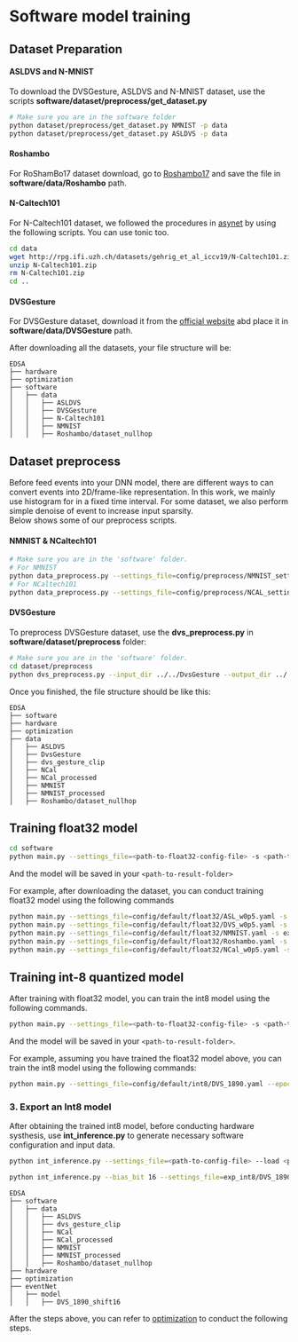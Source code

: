 # Software model training

## Dataset Preparation

#### ASLDVS and N-MNIST
To download the DVSGesture, ASLDVS and N-MNIST dataset, use the scripts **software/dataset/preprocess/get_dataset.py**
```bash
# Make sure you are in the software folder
python dataset/preprocess/get_dataset.py NMNIST -p data
python dataset/preprocess/get_dataset.py ASLDVS -p data
```

#### Roshambo
For RoShamBo17 dataset download, go to [Roshambo17](https://docs.google.com/document/d/e/2PACX-1vTNWYgwyhrutBu5GpUSLXC4xSHzBbcZreoj0ljE837m9Uk5FjYymdviBJ5rz-f2R96RHrGfiroHZRoH/pub#h.uzavf0ex4d2e) and save the file in **software/data/Roshambo** path.


#### N-Caltech101
For N-Caltech101 dataset, we followed the procedures in [asynet](https://github.com/uzh-rpg/rpg_asynet) by using the following scripts. You can use tonic too.

```bash
cd data
wget http://rpg.ifi.uzh.ch/datasets/gehrig_et_al_iccv19/N-Caltech101.zip
unzip N-Caltech101.zip
rm N-Caltech101.zip
cd ..
```


#### DVSGesture
For DVSGesture dataset, download it from the [official website](https://research.ibm.com/interactive/dvsgesture/) abd place it in **software/data/DVSGesture** path.


After downloading all the datasets, your file structure will be:
```
EDSA
├── hardware
├── optimization
├── software
│   ├── data
│   │   ├── ASLDVS
│   │   ├── DVSGesture
│   │   ├── N-Caltech101
│   │   ├── NMNIST
│   │   ├── Roshambo/dataset_nullhop
```


## Dataset preprocess

Before feed events into your DNN model, there are different ways to can convert events into 2D/frame-like representation. In this work, we mainly use histogram for in a fixed time interval. For some dataset, we also perform simple denoise of event to increase input sparsity.  
Below shows some of our preprocess scripts.


#### NMNIST & NCaltech101

```bash
# Make sure you are in the 'software' folder.
# For NMNIST
python data_preprocess.py --settings_file=config/preprocess/NMNIST_settings_sgd.yaml --preprocess -s dataset/preprocess/NMNIST_preprocessed --window_size 200000 --overlap_ratio 0.5
# For NCaltech101
python data_preprocess.py --settings_file=config/preprocess/NCAL_settings_sgd.yaml --preprocess -s dataset/preprocess/NCal_preprocessed --window_size 0.1 --overlap_ratio 0.5
```

#### DVSGesture

To preprocess DVSGesture dataset, use the **dvs_preprocess.py** in **software/dataset/preprocess** folder:
```bash
# Make sure you are in the 'software' folder.
cd dataset/preprocess
python dvs_preprocess.py --input_dir ../../DvsGesture --output_dir ../../dvs_gesture_clip
```



Once you finished, the file structure should be like this:

```
EDSA
├── software
├── hardware
├── optimization
├── data
│   ├── ASLDVS
│   ├── DvsGesture
│   ├── dvs_gesture_clip
│   ├── NCal
│   ├── NCal_processed
│   ├── NMNIST
│   ├── NMNIST_processed
│   ├── Roshambo/dataset_nullhop
```




## Training float32 model

```bash
cd software
python main.py --settings_file=<path-to-float32-config-file> -s <path-to-result-folder>
```
And the model will be saved in your ```<path-to-result-folder>```


For example, after downloading the dataset, you can conduct training float32 model using the following commands

```bash
python main.py --settings_file=config/default/float32/ASL_w0p5.yaml -s exp_float32/ASL_w0p5  # For ASL-DVS
python main.py --settings_file=config/default/float32/DVS_w0p5.yaml -s exp_float32/DVS_1890  # For DvsGesture
python main.py --settings_file=config/default/float32/NMNIST.yaml -s exp_float32/NMNIST   # For N-MNIST
python main.py --settings_file=config/default/float32/Roshambo.yaml -s exp_float32/Roshambo  # For RoShamBo17
python main.py --settings_file=config/default/float32/NCal_w0p5.yaml -s exp_float32/NCal_w0p5   # For N-Caltech101
```

## Training int-8 quantized model

After training with float32 model, you can train the int8 model using the following commands.
```bash
python main.py --settings_file=<path-to-float32-config-file> -s <path-to-result-folder> --load <path-to-float32-model> --shift_bit <shift-bit> --fixBN_ratio <fixBN-ratio>
```
And the model will be saved in your ```<path-to-result-folder>```.

For example, assuming you have trained the float32 model above, you can train the int8 model using the following commands:

```bash
python main.py --settings_file=config/default/int8/DVS_1890.yaml --epochs 100 --fixBN_ratio 0.3 -s exp_int8/DVS_1890 --load exp_float32/DVS_1890/ckpt.best.pth.tar --shift_bit 16
```


### 3. Export an Int8 model

After obtaining the trained int8 model, before conducting hardware systhesis, use **int_inference.py** to generate necessary software configuration and input data.

```bash
python int_inference.py --settings_file=<path-to-config-file> --load <path-to-trained-model-path> --bias_bit <bias-bit> --shift_bit <scale-bit> --int_dir <path-to-model-folder>
```


```bash
python int_inference.py --bias_bit 16 --settings_file=exp_int8/DVS_1890/settings.yaml --load exp_int8/DVS_1890/ckpt.best.pth.tar --shift_bit 16 --int_dir ../eventNet/model/DVS_1890_shift16
```

```
EDSA
├── software
│   ├── data
│   │   ├── ASLDVS
│   │   ├── dvs_gesture_clip
│   │   ├── NCal
│   │   ├── NCal_processed
│   │   ├── NMNIST
│   │   ├── NMNIST_processed
│   │   ├── Roshambo/dataset_nullhop
├── hardware
├── optimization
├── eventNet
│   ├── model
│   │   ├── DVS_1890_shift16
```

After the steps above, you can refer to [optimization](../optimization/README.md) to conduct the following steps.